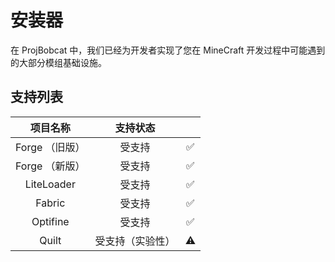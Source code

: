 # 安装器

在 ProjBobcat 中，我们已经为开发者实现了您在 MineCraft 开发过程中可能遇到的大部分模组基础设施。

## 支持列表

|    项目名称    |    支持状态     ||
|:----------:|:-----------:|:----:|
| Forge （旧版） |     受支持     |✅|
| Forge （新版） |     受支持     |✅|
| LiteLoader |     受支持     |✅|
|   Fabric   |     受支持     |✅|
|  Optifine  |     受支持     |✅|
|   Quilt    |  受支持（实验性）   |⚠|
